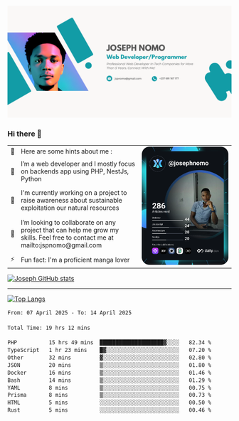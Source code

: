 ![Banner of my profile!](/Joseph_NOMO_NEW.png "Banner")

### Hi there 👋

<!--- | --  | 👋  | Here are some hints about me :                                                                                                 | <td rowspan=6><img src="/devcard.svg" width="400" alt="Joseph NOMO's Dev Card"/></td> |
| --- | --- | ------------------------------------------------------------------------------------------------------------------------------ | ------------------------------------------------------------------------------------- |
| --  | 🔭  | I’m a web developer and I mostly focus on backends app using PHP, NestJs, Python                                               |
| --  | 🦁  | I'm currently working on a project to raise awareness about sustainable exploitation our natural resources                     |
| --  | 👯  | I’m looking to collaborate on any project that can help me grow my skills. Feel free to contact me at mailto:jspnomo@gmail.com |
| --  | ⚡  | Fun fact: I'm a proficient manga lover                                                                                         |
--->

<table>
    <tr>
        <td width="1%">👋</td>
        <td width="55%">Here are some hints about me :</td>
        <td rowspan=6 width="44%"><img src="/devcard.svg" width="400" alt="Joseph NOMO's Dev Card"/></td>
    </tr>
    <tr>
        <td>🔭</td>
        <td>I’m a web developer and I mostly focus on backends app using PHP, NestJs, Python</td>
    </tr>
    <tr>
        <td>🦁</td>
        <td>I'm currently working on a project to raise awareness about sustainable exploitation our natural resources</td>
    </tr>
    <tr>
        <td>👯</td>
        <td>I’m looking to collaborate on any project that can help me grow my skills. Feel free to contact me at mailto:jspnomo@gmail.com</td>
    </tr>
    <tr>
        <td>⚡</td>
        <td>Fun fact: I'm a proficient manga lover</td>
    </tr>

</table>

[![Joseph GitHub stats](https://github-readme-stats-seven-sigma-53.vercel.app/api?username=Jspascal)](https://github.com/Jspascal/github-readme-stats)

---

[![Top Langs](https://github-readme-stats-seven-sigma-53.vercel.app/api/top-langs/?username=Jspascal&layout=compact)](https://github.com/Jspascal/github-readme-stats)

<!--START_SECTION:waka-->

```txt
From: 07 April 2025 - To: 14 April 2025

Total Time: 19 hrs 12 mins

PHP          15 hrs 49 mins  ████████████████████▓░░░░   82.34 %
TypeScript   1 hr 23 mins    █▓░░░░░░░░░░░░░░░░░░░░░░░   07.20 %
Other        32 mins         ▓░░░░░░░░░░░░░░░░░░░░░░░░   02.80 %
JSON         20 mins         ▒░░░░░░░░░░░░░░░░░░░░░░░░   01.80 %
Docker       16 mins         ▒░░░░░░░░░░░░░░░░░░░░░░░░   01.46 %
Bash         14 mins         ▒░░░░░░░░░░░░░░░░░░░░░░░░   01.29 %
YAML         8 mins          ▒░░░░░░░░░░░░░░░░░░░░░░░░   00.75 %
Prisma       8 mins          ▒░░░░░░░░░░░░░░░░░░░░░░░░   00.73 %
HTML         5 mins          ░░░░░░░░░░░░░░░░░░░░░░░░░   00.50 %
Rust         5 mins          ░░░░░░░░░░░░░░░░░░░░░░░░░   00.46 %
```

<!--END_SECTION:waka-->
